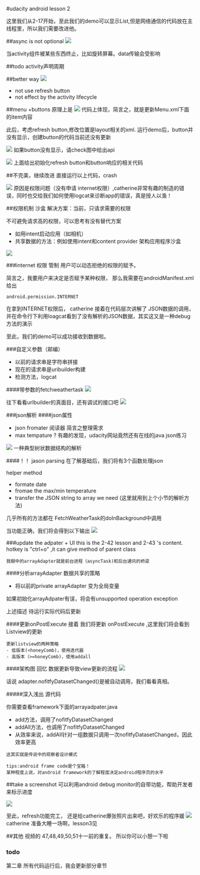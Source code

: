 #udacity android lesson 2

这里我们从2-17开始，至此我们的demo可以显示List,但是网络通信的代码放在主线程里，所以我们需要改进他。

##async is not optional
![](2_20_asysnc_issue.jpg)

当activity组件被某些东西终止，比如旋转屏幕。data传输会受影响

##todo activity声明周期

##better way
 ![](2_22_syncAdapter.jpg)
 
- not use refresh button
- not effect by the activity lifecycle

##menu +buttons
原理上是
![](2_22_menu.jpg)
代码上体现，简言之，就是更新Menu.xml下面的item内容

此后，考虑refresh button,修改位置是layout相关的xml.
运行demo后，button并没有显示，创建button的代码当前还没有更新


![](2_26_fragment.jpg)
如果button没有显示，请check图中给出api

![](2_26_refresh_codes.jpg)
上面给出初始化refresh button和button响应的相关代码

##不完美，继续改进
直接运行以上代码，crash

![](2_28_reason.jpg)
原因是权限问题（没有申请 internet权限）,catherine非常有趣的制造的错误，同时也交给我们如何使用logcat来诊断app的错误，真是授人以渔！



##权限机制 沙盒
解决方案：当前，只请求需要的权限

不可避免请求高的权限，可以思考有没有替代方案
- 如用intent启动应用（如相机）
- 共享数据的方法：例如使用intent和content provider 架构应用程序沙盒

![](2_31_need_permission_gps.jpg)
 
###internet 权限 管制
用户可以动态拒绝的权限的赋予。

简言之，我要用户来决定是否赋予某种权限，
那么我需要在androidManifest.xml给出
```
android.permission.INTERNET
```
在拿到INTERNET权限后，
catherine 接着在代码层次讲解了 JSON数据的调用，并在命令行下利用loagcat看到了没有解析的JSON数据，其实这又是一种debug方法的演示

至此，我们的demo可以成功接收到数据啦。

###自定义参数（邮编）
- 以前的请求串是字符串拼接
- 现在的请求串是uribuilder构建
- 检测方法，logcat

####带参数的fetchweathertask 
![](2_35_post_param_code.jpg)

往下看看urlbuilder的真面目，还有调试的接口吧
![](2_35_post_param_code_urlbuilder.jpg)

###json解析
####json属性
- json fromater      阅读器
简言之整理需求
- max tempature ?
有趣的发现，udacity网站竟然还有在线的java json练习

![](2_39_jsonCode.jpg)
一种典型树状数据结构的解析

####！！ jason parsing 
在了解基础后，我们将有3个函数处理json

helper method
-  formate date
-  fromae the max/min temperature
-  transfer the JSON string to array we need (这里就用到上个小节的解析方法)

几乎所有的方法都在  FetchWeatherTask的doInBackground中调用

当功能正确，我们将会得到以下输出
![](2_40_parse_result.jpg)

###update the adpater + UI
this is the 2-42 lesson and 2-43 's content.
hotkey is "ctrl+o" ,it can give method of parent class
```
我眼中的arrayAdapter就是前台进程（asyncTask)和后台通讯的桥梁
```

####分析arrayAdapter
数据共享的策略
-   将以前的private arrayAdapter 变为全局变量

如果初始化arrayAdpater有误，将会有unsupported operation exception

上述描述 待运行实际代码后更新
 
####更新onPostExecute
 接着 我们将更新 onPostExecute
 ,这里我们将会看到Listview的更新
 
```
更新listview的两种策略
- 低版本(<honeyComb)，使用迭代器
- 高版本（>=honeyComb)，使用addall
```

####架构图 回忆
数据更新导致view更新的流程
![](2_44_adpternotify_internal.jpg)

话说 adapter.nofitfyDatasetChanged()是被自动调用，我们看看真相。

#####深入浅出 源代码

你需要查看framework下面的arrayadpater.java

- add方法，调用了nofitfyDatasetChanged
- addAll方法，也调用了nofitfyDatasetChanged
- 从效率来说，addAll针对一组数据只调用一次nofitfyDatasetChanged，因此效率更高

```
这其实就是传说中的观察者设计模式
```

```
tips:android frame code是个宝箱！
某种程度上说，对android framework的了解程度决定android程序员的水平
```

##take a screenshot
可以利用android debug monitor的自带功能，帮助开发者来标示进度

![](2_45_sreenCap.jpg)

至此，refresh功能完工，
还是给catherine爆张照片出来吧，好欢乐的程序媛
![](2_46_done.jpg)
catherine 准备大睡一场啊，lesson3见

##其他
视频的 47,48,49,50,51十一前的重复。
所以你可以小憩一下啦
### todo
第二章 所有代码运行后，我会更新部分章节



 
 











